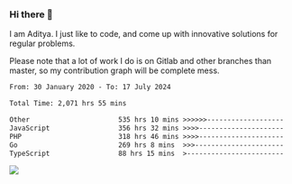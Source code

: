 ### Hi there 👋

I am Aditya. I just like to code, and come up with innovative solutions for regular problems.

Please note that a lot of work I do is on Gitlab and other branches than master, so my contribution graph will be complete mess.

<!--START_SECTION:waka-->

```txt
From: 30 January 2020 - To: 17 July 2024

Total Time: 2,071 hrs 55 mins

Other                      535 hrs 10 mins >>>>>>-------------------   25.83 %
JavaScript                 356 hrs 32 mins >>>>---------------------   17.21 %
PHP                        318 hrs 46 mins >>>>---------------------   15.39 %
Go                         269 hrs 8 mins  >>>----------------------   12.99 %
TypeScript                 88 hrs 15 mins  >------------------------   04.26 %
```

<!--END_SECTION:waka-->

![](https://komarev.com/ghpvc/?username=BrainBuzzer)

